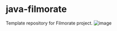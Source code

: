 # java-filmorate
Template repository for Filmorate project.
![image](https://user-images.githubusercontent.com/95648031/174610846-45948521-ae86-49f4-8d35-f5db18c2c172.png)
